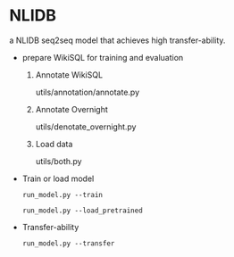 # NLIDB
a NLIDB seq2seq model that achieves high transfer-ability. 

- prepare WikiSQL for training and evaluation

  1. Annotate WikiSQL
  
      utils/annotation/annotate.py
    
  2. Annotate Overnight
  
      utils/denotate_overnight.py
      
  3. Load data
      
      utils/both.py
      
- Train or load model 
    
      run_model.py --train
      
      run_model.py --load_pretrained
      
- Transfer-ability
      
      run_model.py --transfer
